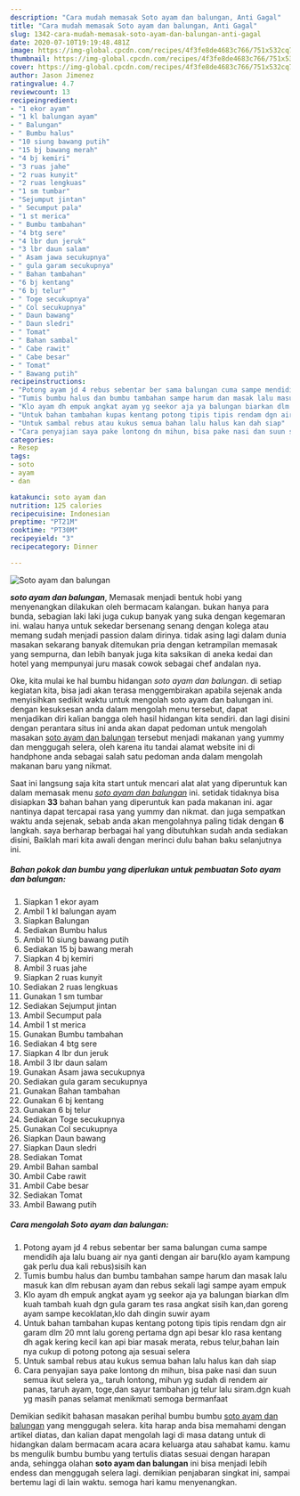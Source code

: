 ```yaml
---
description: "Cara mudah memasak Soto ayam dan balungan, Anti Gagal"
title: "Cara mudah memasak Soto ayam dan balungan, Anti Gagal"
slug: 1342-cara-mudah-memasak-soto-ayam-dan-balungan-anti-gagal
date: 2020-07-10T19:19:48.481Z
image: https://img-global.cpcdn.com/recipes/4f3fe8de4683c766/751x532cq70/soto-ayam-dan-balungan-foto-resep-utama.jpg
thumbnail: https://img-global.cpcdn.com/recipes/4f3fe8de4683c766/751x532cq70/soto-ayam-dan-balungan-foto-resep-utama.jpg
cover: https://img-global.cpcdn.com/recipes/4f3fe8de4683c766/751x532cq70/soto-ayam-dan-balungan-foto-resep-utama.jpg
author: Jason Jimenez
ratingvalue: 4.7
reviewcount: 13
recipeingredient:
- "1 ekor ayam"
- "1 kl balungan ayam"
- " Balungan"
- " Bumbu halus"
- "10 siung bawang putih"
- "15 bj bawang merah"
- "4 bj kemiri"
- "3 ruas jahe"
- "2 ruas kunyit"
- "2 ruas lengkuas"
- "1 sm tumbar"
- "Sejumput jintan"
- " Secumput pala"
- "1 st merica"
- " Bumbu tambahan"
- "4 btg sere"
- "4 lbr dun jeruk"
- "3 lbr daun salam"
- " Asam jawa secukupnya"
- " gula garam secukupnya"
- " Bahan tambahan"
- "6 bj kentang"
- "6 bj telur"
- " Toge secukupnya"
- " Col secukupnya"
- " Daun bawang"
- " Daun sledri"
- " Tomat"
- " Bahan sambal"
- " Cabe rawit"
- " Cabe besar"
- " Tomat"
- " Bawang putih"
recipeinstructions:
- "Potong ayam jd 4 rebus sebentar ber sama balungan cuma sampe mendidih aja lalu buang air nya ganti dengan air baru(klo ayam kampung gak perlu dua kali rebus)sisih kan"
- "Tumis bumbu halus dan bumbu tambahan sampe harum dan masak lalu masuk kan dlm rebusan ayam dan rebus sekali lagi sampe ayam empuk"
- "Klo ayam dh empuk angkat ayam yg seekor aja ya balungan biarkan dlm kuah tambah kuah dgn gula garam tes rasa angkat sisih kan,dan goreng ayam sampe kecoklatan,klo dah dingin suwir ayam"
- "Untuk bahan tambahan kupas kentang potong tipis tipis rendam dgn air garam dlm 20 mnt lalu goreng pertama dgn api besar klo rasa kentang dh agak kering kecil kan api biar masak merata, rebus telur,bahan lain nya cukup di potong potong aja sesuai selera"
- "Untuk sambal rebus atau kukus semua bahan lalu halus kan dah siap"
- "Cara penyajian saya pake lontong dn mihun, bisa pake nasi dan suun semua ikut selera ya,, taruh lontong, mihun yg sudah di rendem air panas, taruh ayam, toge,dan sayur tambahan jg telur lalu siram.dgn kuah yg masih panas selamat menikmati semoga bermanfaat"
categories:
- Resep
tags:
- soto
- ayam
- dan

katakunci: soto ayam dan 
nutrition: 125 calories
recipecuisine: Indonesian
preptime: "PT21M"
cooktime: "PT30M"
recipeyield: "3"
recipecategory: Dinner

---
```



![Soto ayam dan balungan](https://img-global.cpcdn.com/recipes/4f3fe8de4683c766/751x532cq70/soto-ayam-dan-balungan-foto-resep-utama.jpg)

<b><i>soto ayam dan balungan</i></b>, Memasak menjadi bentuk hobi yang menyenangkan dilakukan oleh bermacam kalangan. bukan hanya para bunda, sebagian laki laki juga cukup banyak yang suka dengan kegemaran ini. walau hanya untuk sekedar bersenang senang dengan kolega atau memang sudah menjadi passion dalam dirinya. tidak asing lagi dalam dunia masakan sekarang banyak ditemukan pria dengan ketrampilan memasak yang sempurna, dan lebih banyak juga kita saksikan di aneka kedai dan hotel yang mempunyai juru masak cowok sebagai chef andalan nya.



Oke, kita mulai ke hal bumbu hidangan <i>soto ayam dan balungan</i>. di setiap kegiatan kita, bisa jadi akan terasa menggembirakan apabila sejenak anda menyisihkan sedikit waktu untuk mengolah soto ayam dan balungan ini. dengan kesuksesan anda dalam mengolah menu tersebut, dapat menjadikan diri kalian bangga oleh hasil hidangan kita sendiri. dan lagi disini dengan perantara situs ini anda akan dapat pedoman untuk mengolah masakan <u>soto ayam dan balungan</u> tersebut menjadi makanan yang yummy dan menggugah selera, oleh karena itu tandai alamat website ini di handphone anda sebagai salah satu pedoman anda dalam mengolah makanan baru yang nikmat.


Saat ini langsung saja kita start untuk mencari alat alat yang diperuntuk kan dalam memasak menu <u><i>soto ayam dan balungan</i></u> ini. setidak tidaknya bisa disiapkan <b>33</b> bahan bahan yang diperuntuk kan pada makanan ini. agar nantinya dapat tercapai rasa yang yummy dan nikmat. dan juga sempatkan waktu anda sejenak, sebab anda akan mengolahnya paling tidak dengan <b>6</b> langkah. saya berharap berbagai hal yang dibutuhkan sudah anda sediakan disini, Baiklah mari kita awali dengan merinci dulu bahan baku selanjutnya ini.

<!--inarticleads1-->

##### Bahan pokok dan bumbu yang diperlukan untuk pembuatan Soto ayam dan balungan:

1. Siapkan 1 ekor ayam
1. Ambil 1 kl balungan ayam
1. Siapkan  Balungan
1. Sediakan  Bumbu halus
1. Ambil 10 siung bawang putih
1. Sediakan 15 bj bawang merah
1. Siapkan 4 bj kemiri
1. Ambil 3 ruas jahe
1. Siapkan 2 ruas kunyit
1. Sediakan 2 ruas lengkuas
1. Gunakan 1 sm tumbar
1. Sediakan Sejumput jintan
1. Ambil  Secumput pala
1. Ambil 1 st merica
1. Gunakan  Bumbu tambahan
1. Sediakan 4 btg sere
1. Siapkan 4 lbr dun jeruk
1. Ambil 3 lbr daun salam
1. Gunakan  Asam jawa secukupnya
1. Sediakan  gula garam secukupnya
1. Gunakan  Bahan tambahan
1. Gunakan 6 bj kentang
1. Gunakan 6 bj telur
1. Sediakan  Toge secukupnya
1. Gunakan  Col secukupnya
1. Siapkan  Daun bawang
1. Siapkan  Daun sledri
1. Sediakan  Tomat
1. Ambil  Bahan sambal
1. Ambil  Cabe rawit
1. Ambil  Cabe besar
1. Sediakan  Tomat
1. Ambil  Bawang putih




<!--inarticleads2-->

##### Cara mengolah Soto ayam dan balungan:

1. Potong ayam jd 4 rebus sebentar ber sama balungan cuma sampe mendidih aja lalu buang air nya ganti dengan air baru(klo ayam kampung gak perlu dua kali rebus)sisih kan
1. Tumis bumbu halus dan bumbu tambahan sampe harum dan masak lalu masuk kan dlm rebusan ayam dan rebus sekali lagi sampe ayam empuk
1. Klo ayam dh empuk angkat ayam yg seekor aja ya balungan biarkan dlm kuah tambah kuah dgn gula garam tes rasa angkat sisih kan,dan goreng ayam sampe kecoklatan,klo dah dingin suwir ayam
1. Untuk bahan tambahan kupas kentang potong tipis tipis rendam dgn air garam dlm 20 mnt lalu goreng pertama dgn api besar klo rasa kentang dh agak kering kecil kan api biar masak merata, rebus telur,bahan lain nya cukup di potong potong aja sesuai selera
1. Untuk sambal rebus atau kukus semua bahan lalu halus kan dah siap
1. Cara penyajian saya pake lontong dn mihun, bisa pake nasi dan suun semua ikut selera ya,, taruh lontong, mihun yg sudah di rendem air panas, taruh ayam, toge,dan sayur tambahan jg telur lalu siram.dgn kuah yg masih panas selamat menikmati semoga bermanfaat




Demikian sedikit bahasan masakan perihal bumbu bumbu <u>soto ayam dan balungan</u> yang menggugah selera. kita harap anda bisa memahami dengan artikel diatas, dan kalian dapat mengolah lagi di masa datang untuk di hidangkan dalam bermacam acara acara keluarga atau sahabat kamu. kamu bs mengulik bumbu bumbu yang tertulis diatas sesuai dengan harapan anda, sehingga olahan <b>soto ayam dan balungan</b> ini bisa menjadi lebih endess dan menggugah selera lagi. demikian penjabaran singkat ini, sampai bertemu lagi di lain waktu. semoga hari kamu menyenangkan.

